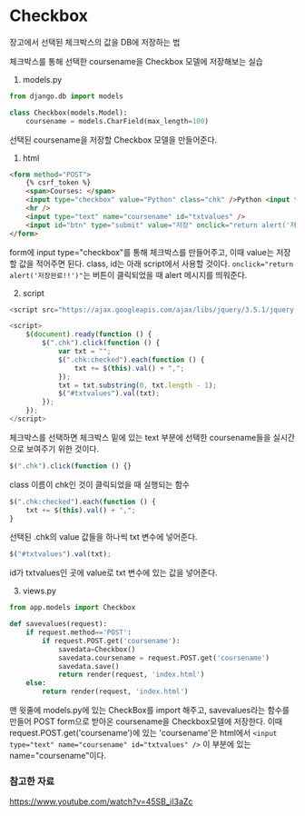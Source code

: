 # Checkbox

장고에서 선택된 체크박스의 값을 DB에 저장하는 법

체크박스를 통해 선택한 coursename을 Checkbox 모델에 저장해보는 실습

1. models.py

```python
from django.db import models

class Checkbox(models.Model):
    coursename = models.CharField(max_length=100)
```

선택된 coursename을 저장할 Checkbox 모델을 만들어준다.

1. html

```html
<form method="POST">
    {% csrf_token %}
    <span>Courses: </span>
    <input type="checkbox" value="Python" class="chk" />Python <input type="checkbox" value="Js" class="chk" />Js <input type="checkbox" value="Django" class="chk" />Django
    <hr />
    <input type="text" name="coursename" id="txtvalues" />
    <input id="btn" type="submit" value="저장" onclick="return alert('저장완료!!')" />
</form>
```

form에 input type="checkbox"를 통해 체크박스를 만들어주고,
이때 value는 저장할 값을 적어주면 된다. class, id는 아래 script에서 사용할 것이다.
`onclick="return alert('저장완료!!')"`는 버튼이 클릭되었을 때 alert 메시지를 띄워준다.

2. script

```js
<script src="https://ajax.googleapis.com/ajax/libs/jquery/3.5.1/jquery.min.js"></script>

<script>
    $(document).ready(function () {
        $(".chk").click(function () {
            var txt = "";
            $(".chk:checked").each(function () {
                txt += $(this).val() + ",";
            });
            txt = txt.substring(0, txt.length - 1);
            $("#txtvalues").val(txt);
        });
    });
</script>
```

체크박스를 선택하면 체크박스 밑에 있는 text 부분에 선택한 coursename들을 실시간으로 보여주기 위한 것이다.

```js
$(".chk").click(function () {}
```

class 이름이 chk인 것이 클릭되었을 때 실행되는 함수

```js
$(".chk:checked").each(function () {
    txt += $(this).val() + ",";
}
```

선택된 .chk의 value 값들을 하나씩 txt 변수에 넣어준다.

```js
$("#txtvalues").val(txt);
```

id가 txtvalues인 곳에 value로 txt 변수에 있는 값을 넣어준다.

3. views.py

```python
from app.models import Checkbox

def savevalues(request):
    if request.method=='POST':
        if request.POST.get('coursename'):
            savedata=Checkbox()
            savedata.coursename = request.POST.get('coursename')
            savedata.save()
            return render(request, 'index.html')
    else:
        return render(request, 'index.html')
```

맨 윗줄에 models.py에 있는 CheckBox를 import 해주고,
savevalues라는 함수를 만들어 POST form으로 받아온 coursename을 Checkbox모델에 저장한다.
이때 request.POST.get('coursename')에 있는 'coursename'은 html에서 `<input type="text" name="coursename" id="txtvalues" />`
이 부분에 있는 name="coursename"이다.

### 참고한 자료

https://www.youtube.com/watch?v=45SB_iI3aZc

